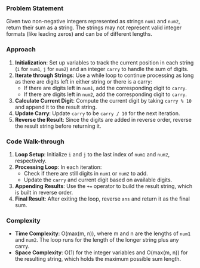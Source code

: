 ### Problem Statement
Given two non-negative integers represented as strings `num1` and `num2`, return their sum as a string. The strings may not represent valid integer formats (like leading zeros) and can be of different lengths.

### Approach
1. **Initialization**: Set up variables to track the current position in each string (`i` for `num1`, `j` for `num2`) and an integer `carry` to handle the sum of digits.
2. **Iterate through Strings**: Use a while loop to continue processing as long as there are digits left in either string or there is a carry:
   - If there are digits left in `num1`, add the corresponding digit to `carry`.
   - If there are digits left in `num2`, add the corresponding digit to `carry`.
3. **Calculate Current Digit**: Compute the current digit by taking `carry % 10` and append it to the result string.
4. **Update Carry**: Update `carry` to be `carry / 10` for the next iteration.
5. **Reverse the Result**: Since the digits are added in reverse order, reverse the result string before returning it.

### Code Walk-through
1. **Loop Setup**: Initialize `i` and `j` to the last index of `num1` and `num2`, respectively.
2. **Processing Loop**: In each iteration:
   - Check if there are still digits in `num1` or `num2` to add.
   - Update the `carry` and current digit based on available digits.
3. **Appending Results**: Use the `+=` operator to build the result string, which is built in reverse order.
4. **Final Result**: After exiting the loop, reverse `ans` and return it as the final sum.

### Complexity
- **Time Complexity**: O(max(m, n)), where m and n are the lengths of `num1` and `num2`. The loop runs for the length of the longer string plus any carry.
- **Space Complexity**: O(1) for the integer variables and O(max(m, n)) for the resulting string, which holds the maximum possible sum length.

